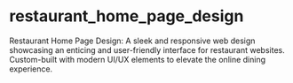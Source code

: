 # restaurant_home_page_design
Restaurant Home Page Design: A sleek and responsive web design showcasing an enticing and user-friendly interface for restaurant websites. Custom-built with modern UI/UX elements to elevate the online dining experience.
